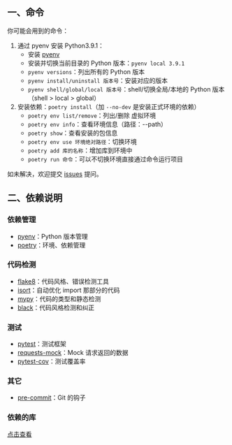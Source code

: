 ## 一、命令

你可能会用到的命令：

1. 通过 pyenv 安装 Python3.9.1：
    - 安装 [pyenv](https://github.com/pyenv/pyenv#installation)
    - 安装并切换当前目录的 Python 版本：`pyenv local 3.9.1`
    - `pyenv versions`：列出所有的 Python 版本
    - `pyenv install/uninstall 版本号`：安装对应的版本
    - `pyenv shell/global/local 版本号`：shell/切换全局/本地的 Python 版本（shell > local > global）
2. 安装依赖：`poetry install`（加 `--no-dev` 是安装正式环境的依赖）
    - `poetry env list/remove`：列出/删除 虚拟环境
    - `poetry env info`：查看环境信息（路径：--path）
    - `poetry show`：查看安装的包信息
    - `poetry env use 环境绝对路径`：切换环境
    - `poetry add 库的名称`：增加库到环境中
    - `poetry run 命令`：可以不切换环境直接通过命令运行项目

如未解决，欢迎提交 [issues](https://github.com/HelloGitHub-Team/Hydra/issues/new) 提问。 

## 二、依赖说明

### 依赖管理
- [pyenv](https://github.com/pyenv/pyenv)：Python 版本管理
- [poetry](https://github.com/python-poetry/poetry)：环境、依赖管理


### 代码检测
- [flake8](https://gitlab.com/pycqa/flake8)：代码风格、错误检测工具
- [isort](https://github.com/timothycrosley/isort)：自动优化 import 那部分的代码
- [mypy](https://mypy.readthedocs.io/en/latest/index.html)：代码的类型和静态检测
- [black](https://github.com/psf/black)：代码风格检测和纠正

### 测试
- [pytest](https://docs.pytest.org/en/stable/)：测试框架
- [requests-mock](https://requests-mock.readthedocs.io/en/latest/index.html)：Mock 请求返回的数据
- [pytest-cov](https://pypi.org/project/pytest-cov/)：测试覆盖率

### 其它
- [pre-commit](https://pre-commit.com/)：Git 的钩子

### 依赖的库
[点击查看](pyproject.toml)